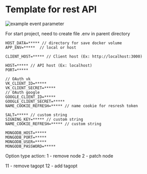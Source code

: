 # Template for rest API

![example event parameter](https://github.com/mikalai2006/geoinfo-api/actions/workflows/push.yml/badge.svg?branch=main&event=push)

For start project, need to create file .env in parent directory

```
HOST_DATA=***** // directory for save docker volume
APP_ENV=*****  // local or host

CLIENT_HOST=***** // Client host (Ex: http://localhost:3000)

HOST=***** // API host (Ex: localhost)
PORT=*****

// OAuth vk
VK_CLIENT_ID=*****
VK_CLIENT_SECRET=*****
// OAuth google
GOOGLE_CLIENT_ID=*****
GOOGLE_CLIENT_SECRET=*****
NAME_COOKIE_REFRESH=***** // name cookie for resresh token

SALT=***** // custom string
SIGNING_KEY=***** // custom string
NAME_COOKIE_REFRESH=***** // custom string

MONGODB_HOST=*****
MONGODB_PORT=*****
MONGODB_USER=*****
MONGODB_PASSWORD=*****
```

Option type action:
1 - remove node
2 - patch node

11 - remove tagopt
12 - add tagopt



